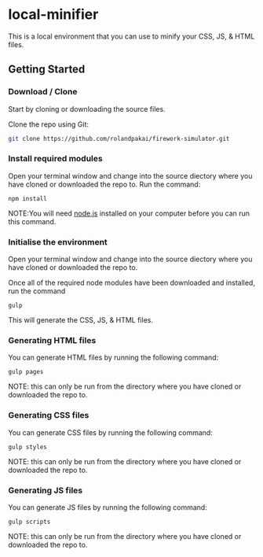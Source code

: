# local-minifier

This is a local environment that you can use to minify your CSS, JS, & HTML files.

## Getting Started

### Download / Clone

Start by cloning or downloading the source files.

Clone the repo using Git:

```bash
git clone https://github.com/rolandpakai/firework-simulator.git
```

### Install required modules

Open your terminal window and change into the source diectory where you have cloned or downloaded the repo to. Run the command:

```
npm install
```

NOTE:You will need [node.js](https://nodejs.org/) installed on your computer before you can run this command.


### Initialise the environment

Open your terminal window and change into the source diectory where you have cloned or downloaded the repo to.

Once all of the required node modules have been downloaded and installed, run the command

```
gulp
```

This will generate the CSS, JS, & HTML files.


### Generating HTML files

You can generate HTML files by running the following command:

```
gulp pages
```

NOTE: this can only be run from the directory where you have cloned or downloaded the repo to.


### Generating CSS files

You can generate CSS files by running the following command:

```
gulp styles
```

NOTE: this can only be run from the directory where you have cloned or downloaded the repo to.


### Generating JS files

You can generate JS files by running the following command:

```
gulp scripts
```

NOTE: this can only be run from the directory where you have cloned or downloaded the repo to.
